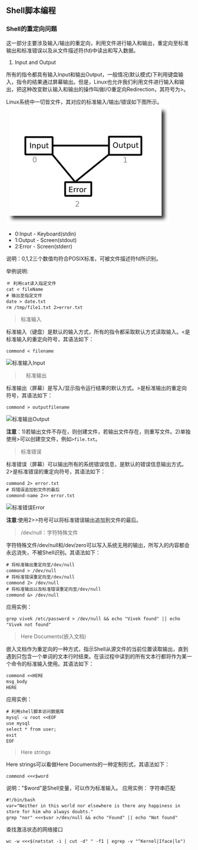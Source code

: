 ## Shell脚本编程

### Shell的重定向问题

这一部分主要涉及输入/输出的重定向，利用文件进行输入和输出，重定向至标准输出和标准错误以及从文件描述符(fd)中读出和写入数据。

1. Input and Output

所有的指令都具有输入Input和输出Output，一般情况(默认模式)下利用键盘输入，指令的结果通过屏幕输出。但是，Linux也允许我们利用文件进行输入和输出，把这种改变默认输入和输出的操作叫做I/O重定向Redirection，其符号为>。

Linux系统中一切皆文件，其对应的标准输入/输出/错误如下图所示。
![标准输入/输出/错误](./image/Shell-input-output.png)

* 0:Input - Keyboard(stdin)
* 1:Output - Screen(stdout)
* 2:Error - Screen(stderr)

说明：0,1,2三个数值均符合POSIX标准，可被文件描述符fd所识别。

举例说明:
```
＃ 利用cat读入指定文件
cat < fileName
# 输出至指定文件
date > date.txt
rm /tmp/file1.txt 2>error.txt
```

> 标准输入

标准输入（键盘）是默认的输入方式，所有的指令都采取默认方式读取输入。<是标准输入的重定向符号，其语法如下：
```
commond < filename
```
![标准输入Input](Input-redirection_etc_passwd.png)

>　标准输出

标准输出（屏幕）是写入/显示指令运行结果的默认方式。>是标准输出的重定向符号，其语法如下：
```
commond > outputfilename
```
![标准输出Output](Output-redirect_filename.png)

**注意**：1)若输出文件不存在，则创建文件，若输出文件存在，则重写文件。2)单独使用>可以创建空文件，例如`>file.txt`。

> 标准错误

标准错误（屏幕）可以输出所有的系统错误信息，是默认的错误信息输出方式。2>是标准错误的重定向符号，其语法如下：
```
commond 2> error.txt
# 将错误追加到文件的最后
commond-name 2>> error.txt
```
![标准错误Error](Stderr-redirect.png)

**注意**:使用2>>符号可以将标准错误输出追加到文件的最后。

> /dev/null：字符特殊文件

字符特殊文件/dev/null和/dev/zero可以写入系统无用的输出，所写入的内容都会永远消失，不被Shell识别。其语法如下：
```
# 将标准输出重定向至/dev/null
commond > /dev/null
# 将标准错误重定向至/dev/null
commond 2> /dev/null
# 将标准输出以及标准错误重定向至/dev/null
commond &> /dev/null
```
应用实例：
```
grep vivek /etc/password > /dev/null && echo "Vivek found" || echo "Vivek not found"
```

> Here Documents(嵌入文档)

嵌入文档作为重定向的一种方式，指示Shell从源文件的当前位置读取输出，直到遇到只包含一个单词的文本行时结束。在该过程中读到的所有文本行都将作为某一个命令的标准输入使用。其语法如下：
```
commond <<HERE
msg_body
HERE
```
应用实例：
```
# 利用shell脚本访问数据库
mysql -u root <<EOF
use mysql
select * from user;
exit
EOF
```
> Here strings

Here strings可以看做Here Documents的一种定制形式，其语法如下：
```
commond <<<$word
```
说明："$word"是Shell变量，可以作为标准输入。
应用实例：
字符串匹配
```
#!/bin/bash
var="Neither in this world nor elsewhere is there any happiness in store for him who always doubts."
grep "nor" <<<$var >/dev/null && echo "Found" || echo "Not found"
```
查找激活状态的网络接口
```
wc -w <<<$(netstat -i | cut -d" " -f1 | egrep -v "^Kernel|Iface|lo")
```
